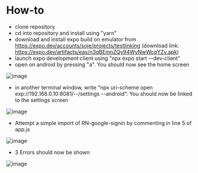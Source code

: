 # How-to

- clone repository
- cd into repository and install using "yarn"
- download and install expo build on emulator from https://expo.dev/accounts/soje/projects/testlinking (download link: https://expo.dev/artifacts/eas/n3qBEmnZQy94WyNwWcqYZy.apk)
- launch expo development client using "npx expo start --dev-client"
- open on android by pressing "a". You should now see the home screen

![image](https://github.com/SorenJ89/testlinking/assets/25386745/ad008dfe-0929-4930-96b1-8291ff952c49)
  
- in another terminal window, write "npx uri-scheme open exp://192.168.0.10:8081/--/settings --android". You should now be linked to the settings screen
  
![image](https://github.com/SorenJ89/testlinking/assets/25386745/0339b551-837a-454e-b2b5-8951d0d28adf)

- Attempt a simple import of RN-google-signin by commenting in line 5 of app.js

![image](https://github.com/SorenJ89/testlinking/assets/25386745/f1fed666-a770-4f1b-a3e5-02169251899f)

- 3 Errors should now be shown

![image](https://github.com/SorenJ89/testlinking/assets/25386745/a12e054b-49bb-4cc6-88f6-face25517869)

